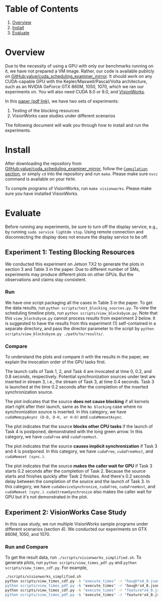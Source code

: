 Table of Contents
==============
1. [Overview](#overview)
2. [Install](#install)
3. [Evaluate](#evaluate)

Overview
========

Due to the necessity of using a GPU with only our benchmarks running on it, we
have not prepared a VM image.  Rather, our code is available publicly on
[GitHub:yalue/cuda\_scheduling\_examiner\_mirror](https://github.com/yalue/cuda_scheduling_examiner_mirror).
It should work on any CUDA-capable GPU with the Kepler/Maxwell/Pascal/Volta
architecture, such as an NVIDIA GeForce GTX 860M, 1050, 1070, which we ran our
experiments on.  You will also need CUDA 8.0 or 9.0, and
[VisionWorks](https://developer.nvidia.com/embedded/visionworks).

In this [paper (pdf link)](https://cs.unc.edu/~anderson/papers/ecrts18c.pdf),
we have two sets of experiments:

1. Testing of the blocking resources
2. VisionWorks case studies under different scenarios

The following document will walk you through how to install and run the experiments.

Install
========

After downloading the repository from
[GitHub:yalue/cuda\_scheduling\_examiner\_mirror](https://github.com/yalue/cuda_scheduling_examiner_mirror),
follow the [``Compilation``
section](https://github.com/yalue/cuda_scheduling_examiner_mirror#compilation),
or simply ``cd`` into the repository and run ``make``.  Please make sure
``nvcc`` command is available on your ``PATH``.

To compile programs of VisionWorks, run ``make visionworks``.  Please make sure
you have installed VisionWorks.

Evaluate
========

Before running any experiments, be sure to turn off the display service, e.g.,
by running ``sudo service lightdm stop``.  Using remote connection and
disconnecting the display does not ensure the display service to be off.

## Experiment 1: Testing Blocking Resources

We conducted this experiment on Jetson TX2 to generate the plots in section 3
and Table 3 in the paper.  Due to different number of SMs, experiments may
produce different plots on other GPUs.  But the observations and claims stay
consistent.

### Run

We have one script packaging all the cases in Table 3 in the paper.  To get the
data results, run ``python scripts/test_blocking_sources.py``.  To view the
scheduling timeline plots, run ``python scripts/view_blocksbysm.py``.  Note
that this ``view_blocksbysm.py`` cannot process results from experiment 2
below.  It is suggested to have the results from this experiment (1)
self-contained in a separate directory, and pass the director parameter to the
script by ``python scripts/view_blocksbysm.py ./path/to/results/``.

### Compare

To understand the plots and compare it with the results in the paper, we
explain the invocation order of the GPU tasks first.

The launch calls of Task 1, 2, and Task 4 are invocated at time 0, 0.2, and 0.8
seconds, respectively.  Potential synchronization sources under test are
inserted in stream 3, i.e., the stream of Task 3,  at time 0.4 seconds. Task 3
is launched at the time 0.2 seconds after the completion of the inserted
synchronization source.

The plot indicates that the source **does not cause blocking** if all kernels
start right after their launch, same as the ``No blocking`` case where no
synchronization source is inserted.  In this category, we have
``cudaMemcpyAsync (D-D, D-H, or H-D)`` and ``cudaMemsetAsync``.

The plot indicates that the source **blocks other CPU tasks** if the launch of
Task 4 is postponed, demonstrated with the long green arrow.  In this category,
we have ``cudaFree`` and ``cudaFreeHost``.

The plot indicates that the source **causes implicit synchronization** if Task
3 and 4 is postponed.  In this category, we have ``cudaFree``,
``cudaFreeHost``, and ``cudaMemset (sync.)``.

The plot indicates that the source **makes the caller wait for GPU** if Task 3
starts 0.2 seconds after the completion of Task 2.  Because the source starts
and finishes quickly after Task 2 finishes.  And there's 0.2 seconds delay
between the completion of the source and the launch of Task 3.  In this
category, we have ``cudaDeviceSynchronize``, ``cudaFree``, ``cudaFreeHost``,
and ``cudaMemset (sync.)``.  ``cudaStreamSynchronize`` also makes the caller
wait for GPU but it's not demonstrated in the plot.

## Experiment 2: VisionWorks Case Study

In this case study, we run multiple VisionWorks sample programs under different
scenarios (section 4).  We conducted our experiments on GTX 860M, 1050, and
1070.

### Run and Compare

To get the result data, run ``./scripts/visionworks_simplified.sh``.  To
generate plots, run ``python scripts/view_times_pdf.py`` and ``python
scripts/view_times_cdf.py``.  For example,

```bash
./scripts/visionworks_simplified.sh
python scripts/view_times_cdf.py -k "execute_times" -r "hough*x4_0.json 	# Figure 5 in the paper
python scripts/view_times_pdf.py -k "execute_times" -r "hough*x4_0.json 	# Figure 6
python scripts/view_times_cdf.py -k "execute_times" -r "feature*x4_0.json 	# Figure 7
python scripts/view_times_pdf.py -k "execute_times" -r "feature*x4_0.json 	# Figure 8
```

